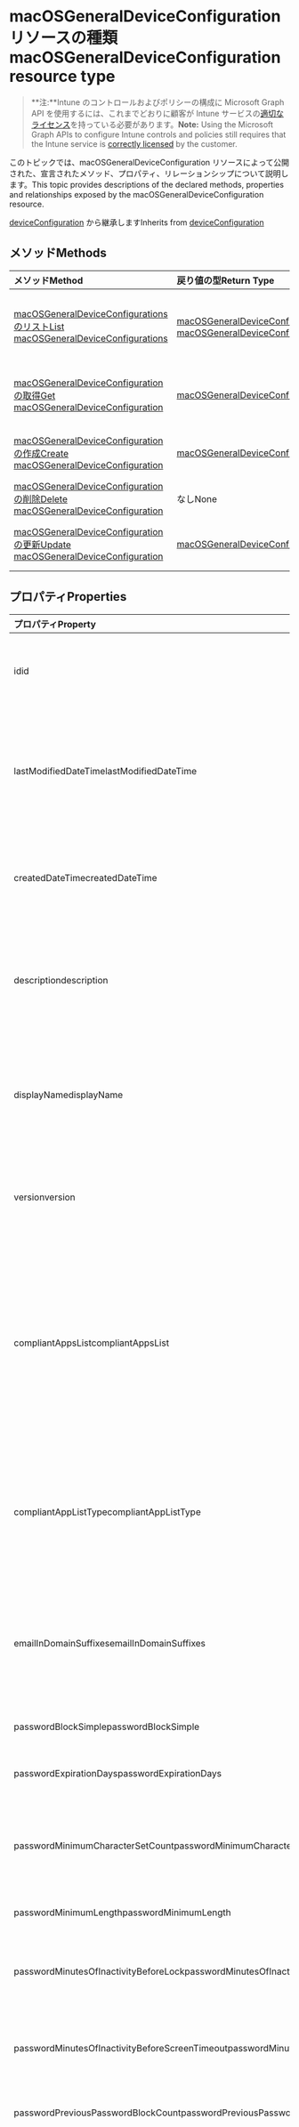 # <a name="macosgeneraldeviceconfiguration-resource-type"></a><span data-ttu-id="4f234-101">macOSGeneralDeviceConfiguration リソースの種類</span><span class="sxs-lookup"><span data-stu-id="4f234-101">macOSGeneralDeviceConfiguration resource type</span></span>

> <span data-ttu-id="4f234-102">**注:**Intune のコントロールおよびポリシーの構成に Microsoft Graph API を使用するには、これまでどおりに顧客が Intune サービスの[適切なライセンス](https://go.microsoft.com/fwlink/?linkid=839381)を持っている必要があります。</span><span class="sxs-lookup"><span data-stu-id="4f234-102">**Note:** Using the Microsoft Graph APIs to configure Intune controls and policies still requires that the Intune service is [correctly licensed](https://go.microsoft.com/fwlink/?linkid=839381) by the customer.</span></span>

<span data-ttu-id="4f234-103">このトピックでは、macOSGeneralDeviceConfiguration リソースによって公開された、宣言されたメソッド、プロパティ、リレーションシップについて説明します。</span><span class="sxs-lookup"><span data-stu-id="4f234-103">This topic provides descriptions of the declared methods, properties and relationships exposed by the macOSGeneralDeviceConfiguration resource.</span></span>

<span data-ttu-id="4f234-104">[deviceConfiguration](../resources/intune_deviceconfig_deviceconfiguration.md) から継承します</span><span class="sxs-lookup"><span data-stu-id="4f234-104">Inherits from [deviceConfiguration](../resources/intune_deviceconfig_deviceconfiguration.md)</span></span>

## <a name="methods"></a><span data-ttu-id="4f234-105">メソッド</span><span class="sxs-lookup"><span data-stu-id="4f234-105">Methods</span></span>
|<span data-ttu-id="4f234-106">メソッド</span><span class="sxs-lookup"><span data-stu-id="4f234-106">Method</span></span>|<span data-ttu-id="4f234-107">戻り値の型</span><span class="sxs-lookup"><span data-stu-id="4f234-107">Return Type</span></span>|<span data-ttu-id="4f234-108">説明</span><span class="sxs-lookup"><span data-stu-id="4f234-108">Description</span></span>|
|:---|:---|:---|
|[<span data-ttu-id="4f234-109">macOSGeneralDeviceConfigurations のリスト</span><span class="sxs-lookup"><span data-stu-id="4f234-109">List macOSGeneralDeviceConfigurations</span></span>](../api/intune_deviceconfig_macosgeneraldeviceconfiguration_list.md)|<span data-ttu-id="4f234-110">[macOSGeneralDeviceConfiguration](../resources/intune_deviceconfig_macosgeneraldeviceconfiguration.md) コレクション</span><span class="sxs-lookup"><span data-stu-id="4f234-110">[macOSGeneralDeviceConfiguration](../resources/intune_deviceconfig_macosgeneraldeviceconfiguration.md) collection</span></span>|<span data-ttu-id="4f234-111">[macOSGeneralDeviceConfiguration](../resources/intune_deviceconfig_macosgeneraldeviceconfiguration.md) オブジェクトのプロパティとリレーションシップをリストします。</span><span class="sxs-lookup"><span data-stu-id="4f234-111">List properties and relationships of the [macOSGeneralDeviceConfiguration](../resources/intune_deviceconfig_macosgeneraldeviceconfiguration.md) objects.</span></span>|
|[<span data-ttu-id="4f234-112">macOSGeneralDeviceConfiguration の取得</span><span class="sxs-lookup"><span data-stu-id="4f234-112">Get macOSGeneralDeviceConfiguration</span></span>](../api/intune_deviceconfig_macosgeneraldeviceconfiguration_get.md)|[<span data-ttu-id="4f234-113">macOSGeneralDeviceConfiguration</span><span class="sxs-lookup"><span data-stu-id="4f234-113">macOSGeneralDeviceConfiguration</span></span>](../resources/intune_deviceconfig_macosgeneraldeviceconfiguration.md)|<span data-ttu-id="4f234-114">[macOSGeneralDeviceConfiguration](../resources/intune_deviceconfig_macosgeneraldeviceconfiguration.md) オブジェクトのプロパティとリレーションシップを読み取ります。</span><span class="sxs-lookup"><span data-stu-id="4f234-114">Read properties and relationships of [plannerTaskDetails](../resources/intune_deviceconfig_macosgeneraldeviceconfiguration.md) object.</span></span>|
|[<span data-ttu-id="4f234-115">macOSGeneralDeviceConfiguration の作成</span><span class="sxs-lookup"><span data-stu-id="4f234-115">Create macOSGeneralDeviceConfiguration</span></span>](../api/intune_deviceconfig_macosgeneraldeviceconfiguration_create.md)|[<span data-ttu-id="4f234-116">macOSGeneralDeviceConfiguration</span><span class="sxs-lookup"><span data-stu-id="4f234-116">macOSGeneralDeviceConfiguration</span></span>](../resources/intune_deviceconfig_macosgeneraldeviceconfiguration.md)|<span data-ttu-id="4f234-117">新しい [macOSGeneralDeviceConfiguration](../resources/intune_deviceconfig_macosgeneraldeviceconfiguration.md) オブジェクトを作成します。</span><span class="sxs-lookup"><span data-stu-id="4f234-117">Create a new [plannerBucket](../resources/intune_deviceconfig_macosgeneraldeviceconfiguration.md) object.</span></span>|
|[<span data-ttu-id="4f234-118">macOSGeneralDeviceConfiguration の削除</span><span class="sxs-lookup"><span data-stu-id="4f234-118">Delete macOSGeneralDeviceConfiguration</span></span>](../api/intune_deviceconfig_macosgeneraldeviceconfiguration_delete.md)|<span data-ttu-id="4f234-119">なし</span><span class="sxs-lookup"><span data-stu-id="4f234-119">None</span></span>|<span data-ttu-id="4f234-120">[macOSGeneralDeviceConfiguration](../resources/intune_deviceconfig_macosgeneraldeviceconfiguration.md) を削除します。</span><span class="sxs-lookup"><span data-stu-id="4f234-120">Deletes a [macOSGeneralDeviceConfiguration](../resources/intune_deviceconfig_macosgeneraldeviceconfiguration.md).</span></span>|
|[<span data-ttu-id="4f234-121">macOSGeneralDeviceConfiguration の更新</span><span class="sxs-lookup"><span data-stu-id="4f234-121">Update macOSGeneralDeviceConfiguration</span></span>](../api/intune_deviceconfig_macosgeneraldeviceconfiguration_update.md)|[<span data-ttu-id="4f234-122">macOSGeneralDeviceConfiguration</span><span class="sxs-lookup"><span data-stu-id="4f234-122">macOSGeneralDeviceConfiguration</span></span>](../resources/intune_deviceconfig_macosgeneraldeviceconfiguration.md)|<span data-ttu-id="4f234-123">[macOSGeneralDeviceConfiguration](../resources/intune_deviceconfig_macosgeneraldeviceconfiguration.md) オブジェクトのプロパティを更新します。</span><span class="sxs-lookup"><span data-stu-id="4f234-123">Update the properties of a [calendar](../resources/intune_deviceconfig_macosgeneraldeviceconfiguration.md) object.</span></span>|

## <a name="properties"></a><span data-ttu-id="4f234-124">プロパティ</span><span class="sxs-lookup"><span data-stu-id="4f234-124">Properties</span></span>
|<span data-ttu-id="4f234-125">プロパティ</span><span class="sxs-lookup"><span data-stu-id="4f234-125">Property</span></span>|<span data-ttu-id="4f234-126">型</span><span class="sxs-lookup"><span data-stu-id="4f234-126">Type</span></span>|<span data-ttu-id="4f234-127">説明</span><span class="sxs-lookup"><span data-stu-id="4f234-127">Description</span></span>|
|:---|:---|:---|
|<span data-ttu-id="4f234-128">id</span><span class="sxs-lookup"><span data-stu-id="4f234-128">id</span></span>|<span data-ttu-id="4f234-129">String</span><span class="sxs-lookup"><span data-stu-id="4f234-129">String</span></span>|<span data-ttu-id="4f234-130">エンティティのキー。</span><span class="sxs-lookup"><span data-stu-id="4f234-130">Name of the entity.</span></span> <span data-ttu-id="4f234-131">[deviceConfiguration](../resources/intune_deviceconfig_deviceconfiguration.md) から継承します</span><span class="sxs-lookup"><span data-stu-id="4f234-131">Inherited from [deviceConfiguration](../resources/intune_deviceconfig_deviceconfiguration.md)</span></span>|
|<span data-ttu-id="4f234-132">lastModifiedDateTime</span><span class="sxs-lookup"><span data-stu-id="4f234-132">lastModifiedDateTime</span></span>|<span data-ttu-id="4f234-133">DateTimeOffset</span><span class="sxs-lookup"><span data-stu-id="4f234-133">DateTimeOffset</span></span>|<span data-ttu-id="4f234-134">オブジェクトの最終更新の DateTime。</span><span class="sxs-lookup"><span data-stu-id="4f234-134">Gets or sets a DateTime value specifying when the node object was last modified.</span></span> <span data-ttu-id="4f234-135">[deviceConfiguration](../resources/intune_deviceconfig_deviceconfiguration.md) から継承します</span><span class="sxs-lookup"><span data-stu-id="4f234-135">Inherited from [deviceConfiguration](../resources/intune_deviceconfig_deviceconfiguration.md)</span></span>|
|<span data-ttu-id="4f234-136">createdDateTime</span><span class="sxs-lookup"><span data-stu-id="4f234-136">createdDateTime</span></span>|<span data-ttu-id="4f234-137">DateTimeOffset</span><span class="sxs-lookup"><span data-stu-id="4f234-137">DateTimeOffset</span></span>|<span data-ttu-id="4f234-138">オブジェクトが作成された DateTime。</span><span class="sxs-lookup"><span data-stu-id="4f234-138">DateTime the object was created.</span></span> <span data-ttu-id="4f234-139">[deviceConfiguration](../resources/intune_deviceconfig_deviceconfiguration.md) から継承します</span><span class="sxs-lookup"><span data-stu-id="4f234-139">Inherited from [deviceConfiguration](../resources/intune_deviceconfig_deviceconfiguration.md)</span></span>|
|<span data-ttu-id="4f234-140">description</span><span class="sxs-lookup"><span data-stu-id="4f234-140">description</span></span>|<span data-ttu-id="4f234-141">String</span><span class="sxs-lookup"><span data-stu-id="4f234-141">String</span></span>|<span data-ttu-id="4f234-142">デバイス構成について管理者が提供した説明です。</span><span class="sxs-lookup"><span data-stu-id="4f234-142">Admin provided description of the Device Configuration.</span></span> <span data-ttu-id="4f234-143">[deviceConfiguration](../resources/intune_deviceconfig_deviceconfiguration.md) から継承します</span><span class="sxs-lookup"><span data-stu-id="4f234-143">Inherited from [deviceConfiguration](../resources/intune_deviceconfig_deviceconfiguration.md)</span></span>|
|<span data-ttu-id="4f234-144">displayName</span><span class="sxs-lookup"><span data-stu-id="4f234-144">displayName</span></span>|<span data-ttu-id="4f234-145">String</span><span class="sxs-lookup"><span data-stu-id="4f234-145">String</span></span>|<span data-ttu-id="4f234-146">デバイス構成について管理者が指定した名前です。</span><span class="sxs-lookup"><span data-stu-id="4f234-146">Admin provided name of the device configuration.</span></span> <span data-ttu-id="4f234-147">[deviceConfiguration](../resources/intune_deviceconfig_deviceconfiguration.md) から継承します</span><span class="sxs-lookup"><span data-stu-id="4f234-147">Inherited from [deviceConfiguration](../resources/intune_deviceconfig_deviceconfiguration.md)</span></span>|
|<span data-ttu-id="4f234-148">version</span><span class="sxs-lookup"><span data-stu-id="4f234-148">version</span></span>|<span data-ttu-id="4f234-149">Int32</span><span class="sxs-lookup"><span data-stu-id="4f234-149">Int32</span></span>|<span data-ttu-id="4f234-150">デバイス構成のバージョン。</span><span class="sxs-lookup"><span data-stu-id="4f234-150">Version of the device configuration.</span></span> <span data-ttu-id="4f234-151">[deviceConfiguration](../resources/intune_deviceconfig_deviceconfiguration.md) から継承します</span><span class="sxs-lookup"><span data-stu-id="4f234-151">Inherited from [deviceConfiguration](../resources/intune_deviceconfig_deviceconfiguration.md)</span></span>|
|<span data-ttu-id="4f234-152">compliantAppsList</span><span class="sxs-lookup"><span data-stu-id="4f234-152">compliantAppsList</span></span>|<span data-ttu-id="4f234-153">[appListItem](../resources/intune_deviceconfig_applistitem.md) コレクション</span><span class="sxs-lookup"><span data-stu-id="4f234-153">[appListItem](../resources/intune_deviceconfig_applistitem.md) collection</span></span>|<span data-ttu-id="4f234-154">コンプライアンス内のアプリのリスト (CompliantAppListType によって制御される、許可リストまたは禁止リスト)。</span><span class="sxs-lookup"><span data-stu-id="4f234-154">List of apps in the compliance (either allow list or block list, controlled by CompliantAppListType).</span></span> <span data-ttu-id="4f234-155">このコレクションには、最大で 10000 個の要素を含めることができます。</span><span class="sxs-lookup"><span data-stu-id="4f234-155">This collection can contain a maximum of 10000 elements.</span></span>|
|<span data-ttu-id="4f234-156">compliantAppListType</span><span class="sxs-lookup"><span data-stu-id="4f234-156">compliantAppListType</span></span>|<span data-ttu-id="4f234-157">String</span><span class="sxs-lookup"><span data-stu-id="4f234-157">String</span></span>|<span data-ttu-id="4f234-158">CompliantAppsList 内にあるリスト。</span><span class="sxs-lookup"><span data-stu-id="4f234-158">List that is in the CompliantAppsList.</span></span> <span data-ttu-id="4f234-159">可能な値は、`none`、`appsInListCompliant`、`appsNotInListCompliant` です。</span><span class="sxs-lookup"><span data-stu-id="4f234-159">Possible values are: `none`, `appsInListCompliant`, `appsNotInListCompliant`.</span></span>|
|<span data-ttu-id="4f234-160">emailInDomainSuffixes</span><span class="sxs-lookup"><span data-stu-id="4f234-160">emailInDomainSuffixes</span></span>|<span data-ttu-id="4f234-161">String コレクション</span><span class="sxs-lookup"><span data-stu-id="4f234-161">String collection</span></span>|<span data-ttu-id="4f234-162">これらの文字列のいずれかに一致するサフィックスがないメール アドレスは、ドメイン外と見なされます。</span><span class="sxs-lookup"><span data-stu-id="4f234-162">An email address lacking a suffix that matches any of these strings will be considered out-of-domain.</span></span>|
|<span data-ttu-id="4f234-163">passwordBlockSimple</span><span class="sxs-lookup"><span data-stu-id="4f234-163">passwordBlockSimple</span></span>|<span data-ttu-id="4f234-164">Boolean</span><span class="sxs-lookup"><span data-stu-id="4f234-164">Boolean</span></span>|<span data-ttu-id="4f234-165">単純なパスワードを禁止します。</span><span class="sxs-lookup"><span data-stu-id="4f234-165">Block simple passwords.</span></span>|
|<span data-ttu-id="4f234-166">passwordExpirationDays</span><span class="sxs-lookup"><span data-stu-id="4f234-166">passwordExpirationDays</span></span>|<span data-ttu-id="4f234-167">Int32</span><span class="sxs-lookup"><span data-stu-id="4f234-167">Int32</span></span>|<span data-ttu-id="4f234-168">パスワードの有効期限が切れるまでの日数です。</span><span class="sxs-lookup"><span data-stu-id="4f234-168">Number of days before the password expires.</span></span>|
|<span data-ttu-id="4f234-169">passwordMinimumCharacterSetCount</span><span class="sxs-lookup"><span data-stu-id="4f234-169">passwordMinimumCharacterSetCount</span></span>|<span data-ttu-id="4f234-170">Int32</span><span class="sxs-lookup"><span data-stu-id="4f234-170">Int32</span></span>|<span data-ttu-id="4f234-171">パスワードが含まなければならない文字セットの数。</span><span class="sxs-lookup"><span data-stu-id="4f234-171">Number of character sets a password must contain.</span></span> <span data-ttu-id="4f234-172">有効な値は 0 から 4 までです</span><span class="sxs-lookup"><span data-stu-id="4f234-172">Valid values 0 to 4</span></span>|
|<span data-ttu-id="4f234-173">passwordMinimumLength</span><span class="sxs-lookup"><span data-stu-id="4f234-173">passwordMinimumLength</span></span>|<span data-ttu-id="4f234-174">Int32</span><span class="sxs-lookup"><span data-stu-id="4f234-174">Int32</span></span>|<span data-ttu-id="4f234-175">パスワードの最小の長さ。</span><span class="sxs-lookup"><span data-stu-id="4f234-175">Minimum length of passwords.</span></span>|
|<span data-ttu-id="4f234-176">passwordMinutesOfInactivityBeforeLock</span><span class="sxs-lookup"><span data-stu-id="4f234-176">passwordMinutesOfInactivityBeforeLock</span></span>|<span data-ttu-id="4f234-177">Int32</span><span class="sxs-lookup"><span data-stu-id="4f234-177">Int32</span></span>|<span data-ttu-id="4f234-178">パスワードが要求されるまでに必要な非アクティブ時間 (分)。</span><span class="sxs-lookup"><span data-stu-id="4f234-178">Minutes of inactivity required before a password is required.</span></span>|
|<span data-ttu-id="4f234-179">passwordMinutesOfInactivityBeforeScreenTimeout</span><span class="sxs-lookup"><span data-stu-id="4f234-179">passwordMinutesOfInactivityBeforeScreenTimeout</span></span>|<span data-ttu-id="4f234-180">Int32</span><span class="sxs-lookup"><span data-stu-id="4f234-180">Int32</span></span>|<span data-ttu-id="4f234-181">画面がタイムアウトになるまでに必要な非アクティブ時間 (分)。</span><span class="sxs-lookup"><span data-stu-id="4f234-181">Minutes of inactivity required before the screen times out.</span></span>|
|<span data-ttu-id="4f234-182">passwordPreviousPasswordBlockCount</span><span class="sxs-lookup"><span data-stu-id="4f234-182">passwordPreviousPasswordBlockCount</span></span>|<span data-ttu-id="4f234-183">Int32</span><span class="sxs-lookup"><span data-stu-id="4f234-183">Int32</span></span>|<span data-ttu-id="4f234-184">禁止する、以前のパスワードの数です。</span><span class="sxs-lookup"><span data-stu-id="4f234-184">Number of previous passwords to block.</span></span>|
|<span data-ttu-id="4f234-185">passwordRequiredType</span><span class="sxs-lookup"><span data-stu-id="4f234-185">passwordRequiredType</span></span>|<span data-ttu-id="4f234-186">String</span><span class="sxs-lookup"><span data-stu-id="4f234-186">String</span></span>|<span data-ttu-id="4f234-187">必要なパスワードの種類。</span><span class="sxs-lookup"><span data-stu-id="4f234-187">Type of password that is required.</span></span> <span data-ttu-id="4f234-188">可能な値は、`deviceDefault`、`alphanumeric`、`numeric` です。</span><span class="sxs-lookup"><span data-stu-id="4f234-188">Possible values are: `deviceDefault`, `alphanumeric`, `numeric`.</span></span>|
|<span data-ttu-id="4f234-189">passwordRequired</span><span class="sxs-lookup"><span data-stu-id="4f234-189">passwordRequired</span></span>|<span data-ttu-id="4f234-190">Boolean</span><span class="sxs-lookup"><span data-stu-id="4f234-190">Boolean</span></span>|<span data-ttu-id="4f234-191">パスワードを要求するかどうかを指定します。</span><span class="sxs-lookup"><span data-stu-id="4f234-191">Whether or not to require a password.</span></span>|

## <a name="relationships"></a><span data-ttu-id="4f234-192">リレーションシップ</span><span class="sxs-lookup"><span data-stu-id="4f234-192">Relationships</span></span>
|<span data-ttu-id="4f234-193">リレーションシップ</span><span class="sxs-lookup"><span data-stu-id="4f234-193">Relationship</span></span>|<span data-ttu-id="4f234-194">型</span><span class="sxs-lookup"><span data-stu-id="4f234-194">Type</span></span>|<span data-ttu-id="4f234-195">説明</span><span class="sxs-lookup"><span data-stu-id="4f234-195">Description</span></span>|
|:---|:---|:---|
|<span data-ttu-id="4f234-196">assignments</span><span class="sxs-lookup"><span data-stu-id="4f234-196">assignments</span></span>|<span data-ttu-id="4f234-197">[deviceConfigurationAssignment](../resources/intune_deviceconfig_deviceconfigurationassignment.md) コレクション</span><span class="sxs-lookup"><span data-stu-id="4f234-197">[deviceConfigurationAssignment](../resources/intune_deviceconfig_deviceconfigurationassignment.md) collection</span></span>|<span data-ttu-id="4f234-198">デバイスの構成プロファイルの割り当てのリスト。</span><span class="sxs-lookup"><span data-stu-id="4f234-198">The list of assignments for the device configuration profile.</span></span> <span data-ttu-id="4f234-199">[deviceConfiguration](../resources/intune_deviceconfig_deviceconfiguration.md) から継承します</span><span class="sxs-lookup"><span data-stu-id="4f234-199">Inherited from [deviceConfiguration](../resources/intune_deviceconfig_deviceconfiguration.md)</span></span>|
|<span data-ttu-id="4f234-200">deviceStatuses</span><span class="sxs-lookup"><span data-stu-id="4f234-200">deviceStatuses</span></span>|<span data-ttu-id="4f234-201">[deviceConfigurationDeviceStatus](../resources/intune_deviceconfig_deviceconfigurationdevicestatus.md) コレクション</span><span class="sxs-lookup"><span data-stu-id="4f234-201">[deviceConfigurationDeviceStatus](../resources/intune_deviceconfig_deviceconfigurationdevicestatus.md) collection</span></span>|<span data-ttu-id="4f234-202">デバイスごとのデバイス構成のインストール状況。</span><span class="sxs-lookup"><span data-stu-id="4f234-202">Device configuration installation status by device.</span></span> <span data-ttu-id="4f234-203">[deviceConfiguration](../resources/intune_deviceconfig_deviceconfiguration.md) から継承します</span><span class="sxs-lookup"><span data-stu-id="4f234-203">Inherited from [deviceConfiguration](../resources/intune_deviceconfig_deviceconfiguration.md)</span></span>|
|<span data-ttu-id="4f234-204">userStatuses</span><span class="sxs-lookup"><span data-stu-id="4f234-204">userStatuses</span></span>|<span data-ttu-id="4f234-205">[deviceConfigurationUserStatus](../resources/intune_deviceconfig_deviceconfigurationuserstatus.md) コレクション</span><span class="sxs-lookup"><span data-stu-id="4f234-205">[deviceConfigurationUserStatus](../resources/intune_deviceconfig_deviceconfigurationuserstatus.md) collection</span></span>|<span data-ttu-id="4f234-206">ユーザーごとのデバイス構成のインストール状況。</span><span class="sxs-lookup"><span data-stu-id="4f234-206">Device configuration installation stauts by user.</span></span> <span data-ttu-id="4f234-207">[deviceConfiguration](../resources/intune_deviceconfig_deviceconfiguration.md) から継承します</span><span class="sxs-lookup"><span data-stu-id="4f234-207">Inherited from [deviceConfiguration](../resources/intune_deviceconfig_deviceconfiguration.md)</span></span>|
|<span data-ttu-id="4f234-208">deviceStatusOverview</span><span class="sxs-lookup"><span data-stu-id="4f234-208">deviceStatusOverview</span></span>|[<span data-ttu-id="4f234-209">deviceConfigurationDeviceOverview</span><span class="sxs-lookup"><span data-stu-id="4f234-209">deviceConfigurationDeviceOverview</span></span>](../resources/intune_deviceconfig_deviceconfigurationdeviceoverview.md)|<span data-ttu-id="4f234-210">デバイス構成のデバイス状態の概要 ([deviceConfiguration](../resources/intune_deviceconfig_deviceconfiguration.md) から継承)</span><span class="sxs-lookup"><span data-stu-id="4f234-210">Device Configuration devices status overview Inherited from [deviceConfiguration](../resources/intune_deviceconfig_deviceconfiguration.md)</span></span>|
|<span data-ttu-id="4f234-211">userStatusOverview</span><span class="sxs-lookup"><span data-stu-id="4f234-211">userStatusOverview</span></span>|[<span data-ttu-id="4f234-212">deviceConfigurationUserOverview</span><span class="sxs-lookup"><span data-stu-id="4f234-212">deviceConfigurationUserOverview</span></span>](../resources/intune_deviceconfig_deviceconfigurationuseroverview.md)|<span data-ttu-id="4f234-213">デバイス構成のユーザー状態の概要 ([deviceConfiguration](../resources/intune_deviceconfig_deviceconfiguration.md) から継承)</span><span class="sxs-lookup"><span data-stu-id="4f234-213">Device Configuration users status overview Inherited from [deviceConfiguration](../resources/intune_deviceconfig_deviceconfiguration.md)</span></span>|
|<span data-ttu-id="4f234-214">deviceSettingStateSummaries</span><span class="sxs-lookup"><span data-stu-id="4f234-214">deviceSettingStateSummaries</span></span>|<span data-ttu-id="4f234-215">[settingStateDeviceSummary](../resources/intune_deviceconfig_settingstatedevicesummary.md) コレクション</span><span class="sxs-lookup"><span data-stu-id="4f234-215">[settingStateDeviceSummary](../resources/intune_deviceconfig_settingstatedevicesummary.md) collection</span></span>|<span data-ttu-id="4f234-216">デバイス構成設定状態のデバイスの要約 ([deviceConfiguration](../resources/intune_deviceconfig_deviceconfiguration.md) から継承)</span><span class="sxs-lookup"><span data-stu-id="4f234-216">Device Configuration Setting State Device Summary Inherited from [deviceConfiguration](../resources/intune_deviceconfig_deviceconfiguration.md)</span></span>|

## <a name="json-representation"></a><span data-ttu-id="4f234-217">JSON 表記</span><span class="sxs-lookup"><span data-stu-id="4f234-217">JSON Representation</span></span>
<span data-ttu-id="4f234-218">以下は、リソースの JSON 表記です。</span><span class="sxs-lookup"><span data-stu-id="4f234-218">Here is a JSON representation of the resource.</span></span>
<!-- {
  "blockType": "resource",
  "keyProperty": "id",
  "@odata.type": "microsoft.graph.macOSGeneralDeviceConfiguration"
}
-->
``` json
{
  "@odata.type": "#microsoft.graph.macOSGeneralDeviceConfiguration",
  "id": "String (identifier)",
  "lastModifiedDateTime": "String (timestamp)",
  "createdDateTime": "String (timestamp)",
  "description": "String",
  "displayName": "String",
  "version": 1024,
  "compliantAppsList": [
    {
      "@odata.type": "microsoft.graph.appListItem",
      "name": "String",
      "publisher": "String",
      "appStoreUrl": "String",
      "appId": "String"
    }
  ],
  "compliantAppListType": "String",
  "emailInDomainSuffixes": [
    "String"
  ],
  "passwordBlockSimple": true,
  "passwordExpirationDays": 1024,
  "passwordMinimumCharacterSetCount": 1024,
  "passwordMinimumLength": 1024,
  "passwordMinutesOfInactivityBeforeLock": 1024,
  "passwordMinutesOfInactivityBeforeScreenTimeout": 1024,
  "passwordPreviousPasswordBlockCount": 1024,
  "passwordRequiredType": "String",
  "passwordRequired": true
}
```



